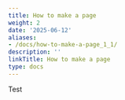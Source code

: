 ```yaml
---
title: How to make a page
weight: 2
date: '2025-06-12'
aliases:
- /docs/how-to-make-a-page_1_1/
description: ''
linkTitle: How to make a page
type: docs
---
```


Test
